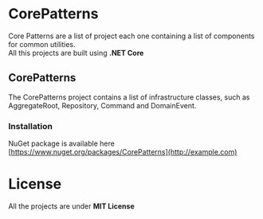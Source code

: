 # CorePatterns
Core Patterns are a list of project each one containing a list of components for common utilities.<br/>
All this projects are built using **.NET Core**

## CorePatterns
The CorePatterns project contains a list of infrastructure classes, such as AggregateRoot, Repository, Command and DomainEvent.

### Installation
NuGet package is available here [https://www.nuget.org/packages/CorePatterns](http://example.com)

# License
All the projects are under **MIT License**